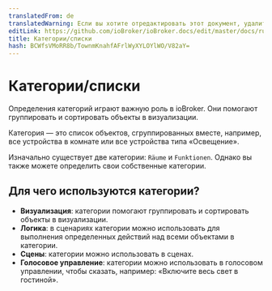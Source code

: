 ```yaml
---
translatedFrom: de
translatedWarning: Если вы хотите отредактировать этот документ, удалите поле «translationFrom», в противном случае этот документ будет снова автоматически переведен
editLink: https://github.com/ioBroker/ioBroker.docs/edit/master/docs/ru/basics/enums.md
title: Категории/списки
hash: BCWfsVMoRR8b/TownmKnahfAFrlWyXYLOYlWO/V82aY=
---
```

# Категории/списки
Определения категорий играют важную роль в ioBroker.
Они помогают группировать и сортировать объекты в визуализации.

Категория — это список объектов, сгруппированных вместе, например, все устройства в комнате или все устройства типа «Освещение».

Изначально существует две категории: `Räume` и `Funktionen`. Однако вы также можете определить свои собственные категории.

## Для чего используются категории?
- **Визуализация**: категории помогают группировать и сортировать объекты в визуализации.
- **Логика**: в сценариях категории можно использовать для выполнения определенных действий над всеми объектами в категории.
- **Сцены**: категории можно использовать в сценах.
- **Голосовое управление**: категории можно использовать в голосовом управлении, чтобы сказать, например: «Включите весь свет в гостиной».